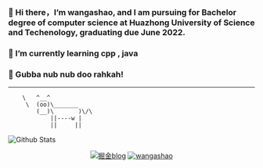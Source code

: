 ### 👋 Hi there，I’m wangashao, and I am pursuing for Bachelor degree of computer science at Huazhong University of Science and Techenology, graduating due June 2022.

### 🌱 I’m currently learning cpp , java

### 🌈 Gubba nub nub doo rahkah!

-------------------------------

        \   ^__^
         \  (oo)\_______
            (__)\       )\/\
                ||----w |
                ||     ||

![Github Stats](https://github-readme-stats.vercel.app/api?username=wangashao&show_icons=true)

<p align="center">
  <a href="https://juejin.im/user/4160207732347246/posts"><img src="https://img.shields.io/badge/%E5%8D%9A%E5%AE%A2-%E6%8E%98%E9%87%91-green" alt="掘金blog"></a>
  <a href="http://wangashao.github.io"><img src="https://img.shields.io/badge/%E7%AE%80%E5%8E%86-wangashao-orange" alt="wangashao"></a>
</p>